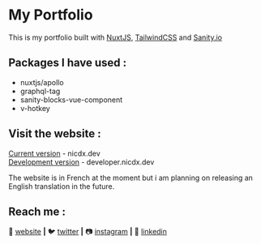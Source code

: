 # My Portfolio

This is my portfolio built with [NuxtJS](https://https://nuxtjs.org/), [TailwindCSS](https://tailwindcss.com) and [Sanity.io](https://sanity.io)

## Packages I have used :

- nuxtjs/apollo
- graphql-tag
- sanity-blocks-vue-component
- v-hotkey

## Visit the website :

[Current version](https://nicdx.dev) - nicdx.dev  
[Development version](https://developer.nicdx.dev) - developer.nicdx.dev

The website is in French at the moment but i am planning on releasing an English translation in the future.

## Reach me :

🏡 [website][website] **|**
🐦 [twitter][twitter] **|**
📷 [instagram][instagram] **|**
👔 [linkedin][linkedin]

[website]: https://nicdx.dev
[twitter]: https://twitter.com/NDX_dev
[instagram]: https://instagram.com/nic_ndx
[linkedin]: https://linkedin.com/in/nicdx-dev
